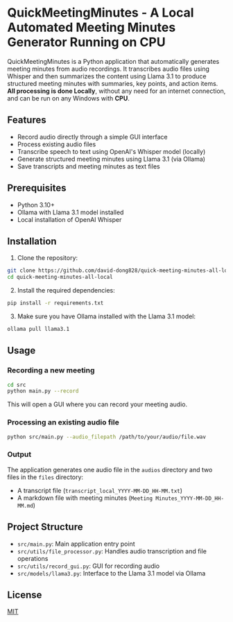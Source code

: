 # QuickMeetingMinutes - A Local Automated Meeting Minutes Generator Running on CPU

QuickMeetingMinutes is a Python application that automatically generates meeting minutes from audio recordings. It transcribes audio files using Whisper and then summarizes the content using Llama 3.1 to produce structured meeting minutes with summaries, key points, and action items. **All processing is done Locally**, without any need for an internet connection, and can be run on any Windows with **CPU**.

## Features

- Record audio directly through a simple GUI interface
- Process existing audio files
- Transcribe speech to text using OpenAI's Whisper model (locally)
- Generate structured meeting minutes using Llama 3.1 (via Ollama)
- Save transcripts and meeting minutes as text files

## Prerequisites

- Python 3.10+
- Ollama with Llama 3.1 model installed
- Local installation of OpenAI Whisper

## Installation

1. Clone the repository:

```bash
git clone https://github.com/david-dong828/quick-meeting-minutes-all-local.git
cd quick-meeting-minutes-all-local
```

2. Install the required dependencies:

```bash
pip install -r requirements.txt
```

3. Make sure you have Ollama installed with the Llama 3.1 model:
```bash
ollama pull llama3.1
```

## Usage

### Recording a new meeting

```bash
cd src
python main.py --record
```

This will open a GUI where you can record your meeting audio.

### Processing an existing audio file

```bash
python src/main.py --audio_filepath /path/to/your/audio/file.wav
```

### Output

The application generates one audio file in the `audios` directory and two files in the `files` directory:
- A transcript file (`transcript_local_YYYY-MM-DD_HH-MM.txt`)
- A markdown file with meeting minutes (`Meeting Minutes_YYYY-MM-DD_HH-MM.md`)

## Project Structure

- `src/main.py`: Main application entry point
- `src/utils/file_processor.py`: Handles audio transcription and file operations
- `src/utils/record_gui.py`: GUI for recording audio
- `src/models/llama3.py`: Interface to the Llama 3.1 model via Ollama

## License

[MIT](LICENSE)

